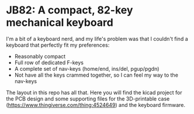# JB82: A compact, 82-key mechanical keyboard

I'm a bit of a keyboard nerd, and my life's problem was that I couldn't find a keyboard that perfectly fit my preferences:

* Reasonably compact
* Full row of dedicated F-keys
* A complete set of nav-keys (home/end, ins/del, pgup/pgdn)
* Not have all the keys crammed together, so I can feel my way to the nav-keys

The layout in this repo has all that. Here you will find the kicad project for the PCB design and some supporting files for the 3D-printable case (https://www.thingiverse.com/thing:4524649) and the keyboard firmware.
